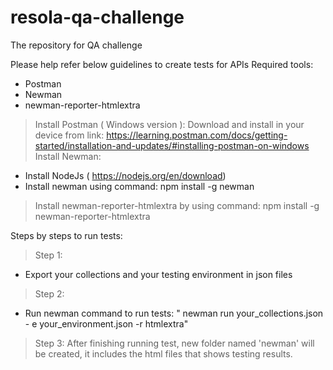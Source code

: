 # resola-qa-challenge
The repository for QA challenge 

Please help refer below guidelines to create tests for APIs
Required tools:
 - Postman
 - Newman
 - newman-reporter-htmlextra
 
 > Install Postman ( Windows version ): Download and install in your device from link:
 https://learning.postman.com/docs/getting-started/installation-and-updates/#installing-postman-on-windows
 > Install Newman:
  - Install NodeJs ( https://nodejs.org/en/download)
  - Install newman using command: npm install -g newman
 > Install newman-reporter-htmlextra by using command: npm install -g newman-reporter-htmlextra
 
 Steps by steps to run tests:
 > Step 1:
 - Export your collections and your testing environment in json files
 > Step 2:
 - Run newman command to run tests:
 " newman run your_collections.json - e your_environment.json -r htmlextra"
 > Step 3:
 After finishing running test, new folder named 'newman' will be created, it includes the html files that shows testing results.
 

 
